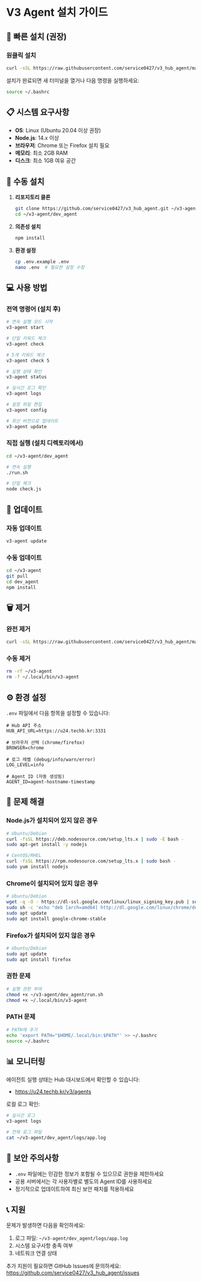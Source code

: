 # V3 Agent 설치 가이드

## 🚀 빠른 설치 (권장)

### 원클릭 설치
```bash
curl -sSL https://raw.githubusercontent.com/service0427/v3_hub_agent/main/dev_agent/install.sh | bash
```

설치가 완료되면 새 터미널을 열거나 다음 명령을 실행하세요:
```bash
source ~/.bashrc
```

## 📋 시스템 요구사항

- **OS**: Linux (Ubuntu 20.04 이상 권장)
- **Node.js**: 14.x 이상
- **브라우저**: Chrome 또는 Firefox 설치 필요
- **메모리**: 최소 2GB RAM
- **디스크**: 최소 1GB 여유 공간

## 🔧 수동 설치

1. **리포지토리 클론**
   ```bash
   git clone https://github.com/service0427/v3_hub_agent.git ~/v3-agent
   cd ~/v3-agent/dev_agent
   ```

2. **의존성 설치**
   ```bash
   npm install
   ```

3. **환경 설정**
   ```bash
   cp .env.example .env
   nano .env  # 필요한 설정 수정
   ```

## 💻 사용 방법

### 전역 명령어 (설치 후)
```bash
# 연속 실행 모드 시작
v3-agent start

# 단일 키워드 체크
v3-agent check

# 5개 키워드 체크
v3-agent check 5

# 실행 상태 확인
v3-agent status

# 실시간 로그 확인
v3-agent logs

# 설정 파일 편집
v3-agent config

# 최신 버전으로 업데이트
v3-agent update
```

### 직접 실행 (설치 디렉토리에서)
```bash
cd ~/v3-agent/dev_agent

# 연속 실행
./run.sh

# 단일 체크
node check.js
```

## 🔄 업데이트

### 자동 업데이트
```bash
v3-agent update
```

### 수동 업데이트
```bash
cd ~/v3-agent
git pull
cd dev_agent
npm install
```

## 🗑️ 제거

### 완전 제거
```bash
curl -sSL https://raw.githubusercontent.com/service0427/v3_hub_agent/main/dev_agent/uninstall.sh | bash
```

### 수동 제거
```bash
rm -rf ~/v3-agent
rm -f ~/.local/bin/v3-agent
```

## ⚙️ 환경 설정

`.env` 파일에서 다음 항목을 설정할 수 있습니다:

```env
# Hub API 주소
HUB_API_URL=https://u24.techb.kr:3331

# 브라우저 선택 (chrome/firefox)
BROWSER=chrome

# 로그 레벨 (debug/info/warn/error)
LOG_LEVEL=info

# Agent ID (자동 생성됨)
AGENT_ID=agent-hostname-timestamp
```

## 🐛 문제 해결

### Node.js가 설치되어 있지 않은 경우
```bash
# Ubuntu/Debian
curl -fsSL https://deb.nodesource.com/setup_lts.x | sudo -E bash -
sudo apt-get install -y nodejs

# CentOS/RHEL
curl -fsSL https://rpm.nodesource.com/setup_lts.x | sudo bash -
sudo yum install nodejs
```

### Chrome이 설치되어 있지 않은 경우
```bash
# Ubuntu/Debian
wget -q -O - https://dl-ssl.google.com/linux/linux_signing_key.pub | sudo apt-key add -
sudo sh -c 'echo "deb [arch=amd64] http://dl.google.com/linux/chrome/deb/ stable main" >> /etc/apt/sources.list.d/google.list'
sudo apt update
sudo apt install google-chrome-stable
```

### Firefox가 설치되어 있지 않은 경우
```bash
# Ubuntu/Debian
sudo apt update
sudo apt install firefox
```

### 권한 문제
```bash
# 실행 권한 부여
chmod +x ~/v3-agent/dev_agent/run.sh
chmod +x ~/.local/bin/v3-agent
```

### PATH 문제
```bash
# PATH에 추가
echo 'export PATH="$HOME/.local/bin:$PATH"' >> ~/.bashrc
source ~/.bashrc
```

## 📊 모니터링

에이전트 실행 상태는 Hub 대시보드에서 확인할 수 있습니다:
- https://u24.techb.kr/v3/agents

로컬 로그 확인:
```bash
# 실시간 로그
v3-agent logs

# 전체 로그 파일
cat ~/v3-agent/dev_agent/logs/app.log
```

## 🔐 보안 주의사항

- `.env` 파일에는 민감한 정보가 포함될 수 있으므로 권한을 제한하세요
- 공용 서버에서는 각 사용자별로 별도의 Agent ID를 사용하세요
- 정기적으로 업데이트하여 최신 보안 패치를 적용하세요

## 📞 지원

문제가 발생하면 다음을 확인하세요:
1. 로그 파일: `~/v3-agent/dev_agent/logs/app.log`
2. 시스템 요구사항 충족 여부
3. 네트워크 연결 상태

추가 지원이 필요하면 GitHub Issues에 문의하세요:
https://github.com/service0427/v3_hub_agent/issues